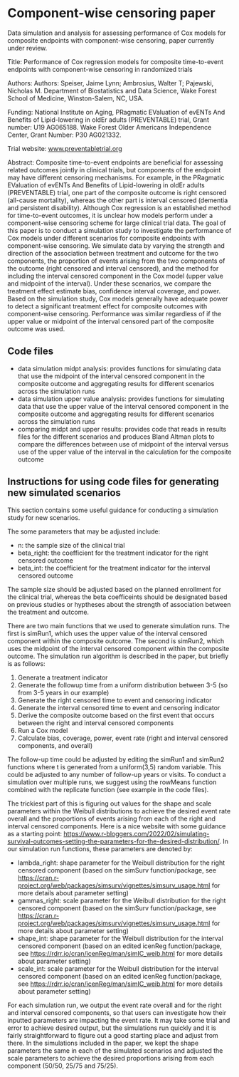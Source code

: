 # Component-wise censoring paper
Data simulation and analysis for assessing performance of Cox models for composite endpoints with component-wise censoring, paper currently under review. 

Title: Performance of Cox regression models for composite time-to-event endpoints with component-wise censoring in randomized trials 

Authors: Authors: Speiser, Jaime Lynn; Ambrosius, Walter T; Pajewski, Nicholas M.
Department of Biostatistics and Data Science, Wake Forest School of Medicine, Winston-Salem, NC, USA.

Funding: National Institute on Aging, PRagmatic EValuation of evENTs And Benefits of Lipid-lowering in oldEr adults (PREVENTABLE) trial, Grant number: U19 AG065188. Wake Forest Older Americans Independence Center, Grant Number: P30 AG021332.

Trial website: www.preventabletrial.org

Abstract: Composite time-to-event endpoints are beneficial for assessing related outcomes jointly in clinical trials, but components of the endpoint may have different censoring mechanisms. For example, in the PRagmatic EValuation of evENTs And Benefits of Lipid-lowering in oldEr adults (PREVENTABLE) trial, one part of the composite outcome is right censored (all-cause mortality), whereas the other part is interval censored (dementia and persistent disability). Although Cox regression is an established method for time-to-event outcomes, it is unclear how models perform under a component-wise censoring scheme for large clinical trial data. The goal of this paper is to conduct a simulation study to investigate the performance of Cox models under different scenarios for composite endpoints with component-wise censoring. We simulate data by varying the strength and direction of the association between treatment and outcome for the two components, the proportion of events arising from the two components of the outcome (right censored and interval censored), and the method for including the interval censored component in the Cox model (upper value and midpoint of the interval). Under these scenarios, we compare the treatment effect estimate bias, confidence interval coverage, and power. Based on the simulation study, Cox models generally have adequate power to detect a significant treatment effect for composite outcomes with component-wise censoring. Performance was similar regardless of if the upper value or midpoint of the interval censored part of the composite outcome was used. 

## Code files
* data simulation midpt analysis: provides functions for simulating data that use the midpoint of the interval censored component in the composite outcome and aggregating results for different scenarios across the simulation runs
* data simulation upper value analysis: provides functions for simulating data that use the upper value of the interval censored component in the composite outcome and aggregating results for different scenarios across the simulation runs
* comparing midpt and upper results: provides code that reads in results files for the different scenarios and produces Bland Altman plots to compare the differences between use of midpoint of the interval versus use of the upper value of the interval in the calculation for the composite outcome

## Instructions for using code files for generating new simulated scenarios

This section contains some useful guidance for conducting a simulation study for new scenarios. 

The some parameters that may be adjusted include:
* n: the sample size of the clinical trial
* beta_right: the coefficient for the treatment indicator for the right censored outcome
* beta_int: the coefficient for the treatment indicator for the interval censored outcome

The sample size should be adjusted based on the planned enrollment for the clinical trial, whereas the beta coefficeints should be designated based on previous studies or hyptheses about the strength of association between the treatment and outcome. 

There are two main functions that we used to generate simulation runs. The first is simRun1, which uses the upper value of the interval censored component within the composite outcome. The second is simRun2, which uses the midpoint of the interval censored component within the composite outcome. The simulation run algorithm is described in the paper, but briefly is as follows:
1. Generate a treatment indicator
2. Generate the followup time from a uniform distribution between 3-5 (so from 3-5 years in our example)
3. Generate the right censored time to event and censoring indicator
4. Generate the interval censored time to event and censoring indicator
5. Derive the composite outcome based on the first event that occurs between the right and interval censored components
6. Run a Cox model
7. Calculate bias, coverage, power, event rate (right and interval censored components, and overall)

The follow-up time could be adjusted by editing the simRun1 and simRun2 functions where t is generated from a uniform(3,5) random variable. This could be adjusted to any number of follow-up years or visits. To conduct a simulation over multiple runs, we suggest using the rowMeans function combined with the replicate function (see example in the code files).

The trickiest part of this is figuring out values for the shape and scale parameters within the Weibull distributions to achieve the desired event rate overall and the proportions of events arising from each of the right and interval censored components. Here is a nice website with some guidance as a starting point: https://www.r-bloggers.com/2022/02/simulating-survival-outcomes-setting-the-parameters-for-the-desired-distribution/. In our simulation run functions, these parameters are denoted by:
* lambda_right: shape parameter for the Weibull distribution for the right censored component (based on the simSurv function/package, see https://cran.r-project.org/web/packages/simsurv/vignettes/simsurv_usage.html for more details about parameter setting)
* gammas_right: scale parameter for the Weibull distribution for the right censored component (based on the simSurv function/package, see https://cran.r-project.org/web/packages/simsurv/vignettes/simsurv_usage.html for more details about parameter setting)
* shape_int: shape parameter for the Weibull distribution for the interval censored component (based on an edited icenReg function/package, see https://rdrr.io/cran/icenReg/man/simIC_weib.html for more details about parameter setting)
* scale_int: scale parameter for the Weibull distribution for the interval censored component (based on an edited icenReg function/package, see https://rdrr.io/cran/icenReg/man/simIC_weib.html for more details about parameter setting)

For each simulation run, we output the event rate overall and for the right and interval censored components, so that users can investigate how their inputted parameters are impacting the event rate. It may take some trial and error to achieve desired output, but the simulations run quickly and it is fairly straightforward to figure out a good starting place and adjust from there. In the simulations included in the paper, we kept the shape parameters the same in each of the simulated scenarios and adjusted the scale parameters to achieve the desired proportions arising from each component (50/50, 25/75 and 75/25).  
